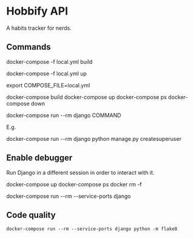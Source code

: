 # Hobbify API

A habits tracker for nerds.

## Commands

<!-- Build the images -->
docker-compose -f local.yml build

<!-- Run the stack -->
docker-compose -f local.yml up

export COMPOSE_FILE=local.yml

docker-compose build
docker-compose up
docker-compose ps
docker-compose down

<!-- Admin commands -->
docker-compose run --rm django COMMAND

E.g.

docker-compose run --rm django python manage.py createsuperuser


## Enable debugger
Run Django in a different session in order to interact with it.

docker-compose up
docker-compose ps
docker rm -f <ID>

docker-compose run --rm --service-ports django

## Code quality

`docker-compose run --rm --service-ports django python -m flake8`
